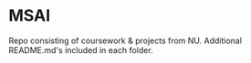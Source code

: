 # MSAI

Repo consisting of coursework & projects from NU. Additional README.md's included in each folder.
